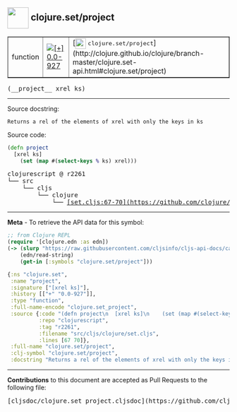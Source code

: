 ## <img width="48px" valign="middle" src="http://i.imgur.com/Hi20huC.png"> clojure.set/project

 <table border="1">
<tr>

<td>function</td>
<td><a href="https://github.com/cljsinfo/cljs-api-docs/tree/0.0-927"><img valign="middle" alt="[+] 0.0-927" src="https://img.shields.io/badge/+-0.0--927-lightgrey.svg"></a> </td>
<td>
[<img height="24px" valign="middle" src="http://i.imgur.com/1GjPKvB.png"> <samp>clojure.set/project</samp>](http://clojure.github.io/clojure/branch-master/clojure.set-api.html#clojure.set/project)
</td>
</tr>
</table>

 <samp>
(__project__ xrel ks)<br>
</samp>

---




Source docstring:

```
Returns a rel of the elements of xrel with only the keys in ks
```

Source code:

```clj
(defn project
  [xrel ks]
    (set (map #(select-keys % ks) xrel)))
```

 <pre>
clojurescript @ r2261
└── src
    └── cljs
        └── clojure
            └── <ins>[set.cljs:67-70](https://github.com/clojure/clojurescript/blob/r2261/src/cljs/clojure/set.cljs#L67-L70)</ins>
</pre>


---

__Meta__ - To retrieve the API data for this symbol:

```clj
;; from Clojure REPL
(require '[clojure.edn :as edn])
(-> (slurp "https://raw.githubusercontent.com/cljsinfo/cljs-api-docs/catalog/cljs-api.edn")
    (edn/read-string)
    (get-in [:symbols "clojure.set/project"]))
```

```clj
{:ns "clojure.set",
 :name "project",
 :signature ["[xrel ks]"],
 :history [["+" "0.0-927"]],
 :type "function",
 :full-name-encode "clojure.set_project",
 :source {:code "(defn project\n  [xrel ks]\n    (set (map #(select-keys % ks) xrel)))",
          :repo "clojurescript",
          :tag "r2261",
          :filename "src/cljs/clojure/set.cljs",
          :lines [67 70]},
 :full-name "clojure.set/project",
 :clj-symbol "clojure.set/project",
 :docstring "Returns a rel of the elements of xrel with only the keys in ks"}

```

---

__Contributions__ to this document are accepted as Pull Requests to the following file:

 <pre>
[cljsdoc/clojure.set_project.cljsdoc](https://github.com/cljsinfo/cljs-api-docs/blob/master/cljsdoc/clojure.set_project.cljsdoc)
</pre>

